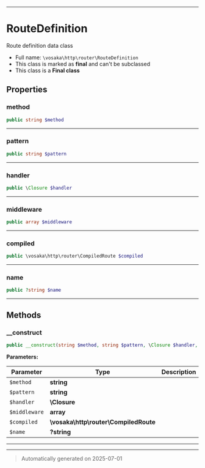 ***

# RouteDefinition

Route definition data class



* Full name: `\vosaka\http\router\RouteDefinition`
* This class is marked as **final** and can't be subclassed
* This class is a **Final class**



## Properties


### method



```php
public string $method
```






***

### pattern



```php
public string $pattern
```






***

### handler



```php
public \Closure $handler
```






***

### middleware



```php
public array $middleware
```






***

### compiled



```php
public \vosaka\http\router\CompiledRoute $compiled
```






***

### name



```php
public ?string $name
```






***

## Methods


### __construct



```php
public __construct(string $method, string $pattern, \Closure $handler, array $middleware, \vosaka\http\router\CompiledRoute $compiled, ?string $name = null): mixed
```








**Parameters:**

| Parameter | Type | Description |
|-----------|------|-------------|
| `$method` | **string** |  |
| `$pattern` | **string** |  |
| `$handler` | **\Closure** |  |
| `$middleware` | **array** |  |
| `$compiled` | **\vosaka\http\router\CompiledRoute** |  |
| `$name` | **?string** |  |





***


***
> Automatically generated on 2025-07-01
